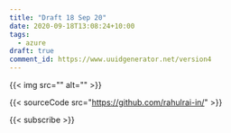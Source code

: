 ```yaml
---
title: "Draft 18 Sep 20"
date: 2020-09-18T13:08:24+10:00
tags:
  - azure
draft: true
comment_id: https://www.uuidgenerator.net/version4
---
```


{{< img src="" alt="" >}}

{{< sourceCode src="https://github.com/rahulrai-in/" >}}

{{< subscribe >}}
